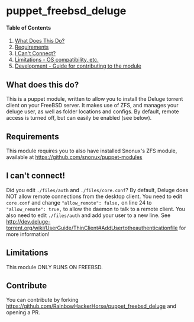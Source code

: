 # puppet_freebsd_deluge

#### Table of Contents

1. [What Does This Do?](#What-does-this-do)
2. [Requirements](#Requirements)
3. [I Can't Connect?](#I-cant-connect)
4. [Limitations - OS compatibility, etc.](#limitations)
5. [Development - Guide for contributing to the module](#contribute)

## What does this do?
This is a puppet module, written to allow you to install the Deluge torrent client
on your FreeBSD server. It makes use of ZFS, and manages your deluge user, as well as 
folder locations and configs.
By default, remote access is turned off, but can easily be enabled (see below).

## Requirements
This module requires you to also have installed Snonux's ZFS module, available at 
https://github.com/snonux/puppet-modules

## I can't connect!
Did you edit `./files/auth` and `./files/core.conf`?
By default, Deluge does NOT allow remote connections from the desktop client.
You need to edit `core.conf` and change `"allow_remote": false,` on line 24 to 
`"allow_remote": true,` to allow the daemon to talk to a remote client.
You also need to edit `./files/auth` and add your user to a new line.
See http://dev.deluge-torrent.org/wiki/UserGuide/ThinClient#AddUsertotheauthenticationfile
for more information!

## Limitations
This module ONLY RUNS ON FREEBSD.

## Contribute
You can contribute by forking https://github.com/RainbowHackerHorse/puppet_freebsd_deluge
and opening a PR.